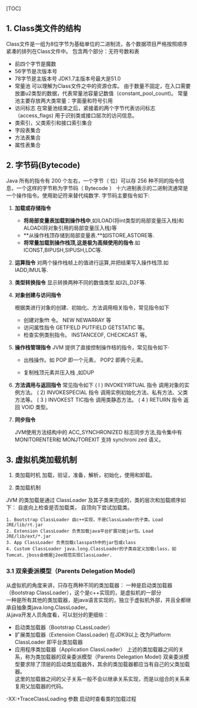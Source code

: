 [TOC]



## 1. Class类文件的结构

Class文件是一组为8位字节为基础单位的二进制流，各个数据项目严格按照顺序紧凑的排列在Class文件中。
包含两个部分：无符号数和表

- 前四个字节是魔数
- 56字节是次版本号
- 78字节是主版本号
JDK1.7主版本号最大是51.0
- 常量池
可以理解为Class文件之中的资源仓库。
由于数量不固定，在入口需要放置u2类型的数据，代表常量池容量记数值（constant_pool_count)。
常量池主要存放两大类常量：字面量和符号引用
- 访问标志
在常量池结束之后，紧接着的两个字节代表访问标志（access_flags)
用于识别类或接口层次的访问信息。  
- 类索引，父类索引和接口索引集合
- 字段表集合
- 方法表集合
- 属性表集合

## 2. 字节码(Bytecode)

  Java 所有的指令有 200 个左右，一个字节（ 位）可以存 256 种不同的指令信息，一个这样的字节称为字节码（ Bytecode ）
十六进制表示的二进制流通常是一个操作指令。使用助记符来替代纯数字.
字节码主要指令如下:
1. **加载或存储指令**
   - **将局部变量表加载到操作栈中**,如ILOAD(将int类型的局部变量压入栈)和ALOAD(将对象引用的局部变量压入栈)等
   - **从操作栈顶存储到局部变量表.**如ISTORE,ASTORE等.
   - **将常量加载到操作栈顶,这是极为高频使用的指令**.如ICONST,BIPUSH,SIPUSH,LDC等.
   
2. **运算指令**
   对两个操作栈帧上的值进行运算,并把结果写入操作栈顶.如IADD,IMUL等.

3. **类型转换指令**
   显示转换两种不同的数值类型.如I2L,D2F等.

4. **对象创建与访问指令**

   根据类进行对象的创建、初始化、方法调用相关指令，常见指令如下
   
   - 创建对象fft 令。 NEW NEWARRAY 等
   - 访问属性指令 GETF!ELD PUTFIELD GETSTATIC 等。
   - 检查实例类别指令。 INSTANCEOF, CHECKCAST 等。

5. **操作栈管理指令**
   JVM 提供了直接控制操作桔的指令，常见指令如下·

   - 出栈操作。如 POP 即一个元素， POP2 即两个元素。

   - 复制栈顶元素并压入栈 ,如DUP

6. **方法调用与返回指令**
   常见指令如下
   ( I ) INVOKEYIRTUAL 指令 调用对象的实例方法。
   ( 2) INVOKESPECIAL 指令 调用实例初始化方法、私有方法、父类方法等。
   ( 3 ) INVOKEST TIC指令 调用类静态方法。
   ( 4 ) RETURN 指令 返回 VOID 类型。
   
7. **同步指令**

   JVM使用方法结构中的 ACC_SYNCHRONIZED 标志同步方法,指令集中有 MONITORENTER和 MONJTOREXIT 支持 synchroni zed 语义。

## 3. 虚拟机类加载机制

1. 类加载时机
    加载，验证，准备，解析，初始化，使用和卸载。

2. 类加载机制

  JVM 的类加载是通过 ClassLoader 及其子类来完成的，类的层次和加载顺序如下：
  自底向上检查是否加载类， 自顶向下尝试加载类。

    1. Bootstrap ClassLoader 由c++实现，不是ClassLoader的子类。Load JRE/lib/rt.jar
    2. Extension ClassLoader 负责加载java平台扩展功能jar包。Load JRE/lib/ext/*.jar
    3. App ClassLoader 负责加载classpath中的jar包或class
    4. Custom ClassLoader java.long.ClassLoader的子类自定义加载class，如Tomcat、jboss会根据j2ee规范实现ClassLoader.
### 3.1 双亲委派模型（Parents Delegation Model)

从虚拟机的角度来讲，只存在两种不同的类加载器：
一种是启动类加载器（Bootstrap ClassLoader），这个是c++实现的，是虚拟机的一部分  
一种是所有其他的类加载器，是java语言实现的，独立于虚拟机外部，并且全都继承自抽象类java.long.ClassLoader。   
从java开发人员角度看，可以划分的更细些：

   - 启动类加载器（Bootstrap CLassLoader）
- 扩展类加载器（Extension ClassLoader)  在JDK9以上 改为Platform ClassLoader 即平台类加载器
- 应用程序类加载器（Application ClassLoader）
  上述的类加载器之间的关系，称为类加载器的双亲委派模型（Parents Delegation Model)
  双亲委派模型要求除了顶层的启动类加载器外，其余的类加载器都应当有自己的父类加载器。  
  这里的加载器之间的父子关系一般不会以继承关系实现，而是以组合的关系来复用父加载器的代码。



-XX:+TraceClassLoading 参数  启动时查看类的加载过程
























